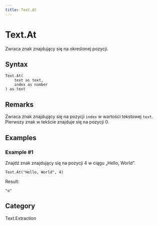 ```yaml
---
title: Text.At
---
```


# Text.At


Zwraca znak znajdujący się na określonej pozycji.


## Syntax

```powerquery
Text.At(
    text as text,
    index as number
) as text
```


## Remarks

Zwraca znak znajdujący się na pozycji <code>index</code> w wartości tekstowej <code>text</code>. Pierwszy znak w tekście znajduje się na pozycji 0.


## Examples

### Example #1 
Znajdź znak znajdujący się na pozycji 4 w ciągu „Hello, World”.
```powerquery
Text.At("Hello, World", 4)
```

Result: 
```powerquery
"o"
```




## Category
Text.Extraction
